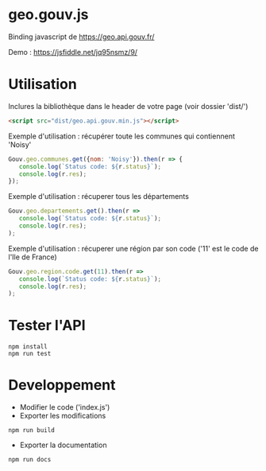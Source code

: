 # geo.gouv.js
Binding javascript de https://geo.api.gouv.fr/

Demo : https://jsfiddle.net/jq95nsmz/9/

# Utilisation
Inclures la bibliothèque dans le header de votre page (voir dossier 'dist/')
```html
<script src="dist/geo.api.gouv.min.js"></script>
```

Exemple d'utilisation : récupérer toute les communes qui contiennent 'Noisy'
```js
Gouv.geo.communes.get({nom: 'Noisy'}).then(r => {
   console.log(`Status code: ${r.status}`);
   console.log(r.res);
});
```

Exemple d'utilisation : récuperer tous les départements
```javascript
Gouv.geo.departements.get().then(r =>
   console.log(`Status code: ${r.status}`);
   console.log(r.res);
);
```

Exemple d'utilisation : récuperer une région par son code ('11' est le code de l'Ile de France)
```javascript
Gouv.geo.region.code.get(11).then(r =>
   console.log(`Status code: ${r.status}`);
   console.log(r.res);
);
```

# Tester l'API
```
npm install
npm run test
```

# Developpement
- Modifier le code ('index.js')
- Exporter les modifications
```
npm run build
```
- Exporter la documentation
```
npm run docs
```

